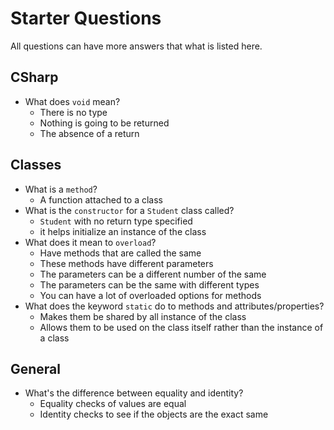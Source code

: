 # Starter Questions

All questions can have more answers that what is listed here.

## CSharp

* What does `void` mean?
  * There is no type
  * Nothing is going to be returned
  * The absence of a return

## Classes

* What is a `method`?
  * A function attached to a class
* What is the `constructor` for a `Student` class called?
  * `Student` with no return type specified
  * it helps initialize an instance of the class
* What does it mean to `overload`?
  * Have methods that are called the same
  * These methods have different parameters
  * The parameters can be a different number of the same
  * The parameters can be the same with different types
  * You can have a lot of overloaded options for methods
* What does the keyword `static` do to methods and attributes/properties?
  * Makes them be shared by all instance of the class
  * Allows them to be used on the class itself rather than the instance of a class

## General

* What's the difference between equality and identity?
  * Equality checks of values are equal
  * Identity checks to see if the objects are the exact same
